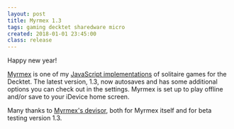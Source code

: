 ```yaml
---
layout: post
title: Myrmex 1.3
tags: gaming decktet sharedware micro
created: 2018-01-01 23:45:00
class: release
---
```

Happy new year!

[Myrmex](http://mcdemarco.github.io/myrmex/) is one of my [JavaScript implementations](/games/decktet/) of solitaire games for the Decktet.  The latest version, 1.3, now autosaves and has some additional options you can check out in the settings.  Myrmex is set up to play offline and/or save to your iDevice home screen.

Many thanks to [Myrmex's devisor](https://boardgamegeek.com/boardgamedesigner/37828/greg-james), both for Myrmex itself and for beta testing version 1.3.
